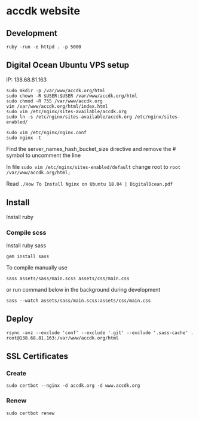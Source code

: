 # accdk website


## Development

`ruby -run -e httpd . -p 5000`

## Digital Ocean Ubuntu VPS setup

IP: 138.68.81.163

```
sudo mkdir -p /var/www/accdk.org/html
sudo chown -R $USER:$USER /var/www/accdk.org/html
sudo chmod -R 755 /var/www/accdk.org
vim /var/www/accdk.org/html/index.html
sudo vim /etc/nginx/sites-available/accdk.org
sudo ln -s /etc/nginx/sites-available/accdk.org /etc/nginx/sites-enabled/
```
```
sudo vim /etc/nginx/nginx.conf
sudo nginx -t
```

Find the server_names_hash_bucket_size directive and remove the # symbol to uncomment the line


In file `sudo vim /etc/nginx/sites-enabled/default`
change root to `root /var/www/accdk.org/html;`

Read  `./How To Install Nginx on Ubuntu 18.04 | DigitalOcean.pdf`

## Install

Install ruby

### Compile scss

Install ruby sass

`gem install sass`

To compile manually use

`sass assets/sass/main.scss assets/css/main.css`

or run command below in the background during development

`sass --watch assets/sass/main.scss:assets/css/main.css`

## Deploy

`rsync -avz --exclude 'conf' --exclude '.git' --exclude '.sass-cache' . root@138.68.81.163:/var/www/accdk.org/html`


## SSL Certificates

### Create

```
sudo certbot --nginx -d accdk.org -d www.accdk.org
```

### Renew

```
sudo certbot renew
```